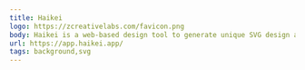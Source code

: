 ```yaml
---
title: Haikei
logo: https://zcreativelabs.com/favicon.png
body: Haikei is a web-based design tool to generate unique SVG design assets. It's generators let you discover, customize, randomize, and export generative SVG design assets ready to use.
url: https://app.haikei.app/
tags: background,svg
---
```

